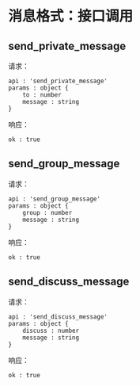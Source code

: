 # 消息格式：接口调用

## send_private_message

请求：

    api : 'send_private_message'
    params : object {
        to : number
        message : string
    }

响应：

    ok : true

## send_group_message

请求：

    api : 'send_group_message'
    params : object {
        group : number
        message : string
    }

响应：

    ok : true

## send_discuss_message

请求：

    api : 'send_discuss_message'
    params : object {
        discuss : number
        message : string
    }

响应：

    ok : true
